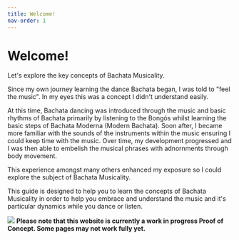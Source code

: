 ```yaml
---
title: Welcome!
nav-order: 1
---
```


# Welcome!

Let's explore the key concepts of Bachata Musicality.

Since my own journey learning the dance Bachata began, I was told to "feel the music". In my eyes this was a concept I didn't understand easily.

At this time, Bachata dancing was introduced through the music and basic rhythms of Bachata primarily by listening to the Bongós whilst learning the basic steps of Bachata Moderna (Modern Bachata). Soon after, I became more familiar with the sounds of the instruments within the music ensuring I could keep time with the music. Over time, my development progressed and I was then able to embelish the musical phrases with adnornments through body movement.

This experience amongst many others enhanced my exposure so I could explore the subject of Bachata Musicality.

This guide is designed to help you to learn the concepts of Bachata Musicality in order to help you embrace and understand the music and it's particular dynamics while you dance or listen.

![](https://upload.wikimedia.org/wikipedia/commons/3/3b/OOjs_UI_icon_alert-warning.svg) **Please note that this website is currently a work in progress Proof of Concept. Some pages may not work fully yet.**
